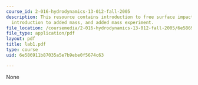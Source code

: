 ```yaml
---
course_id: 2-016-hydrodynamics-13-012-fall-2005
description: This resource contains introduction to free surface impact, write up,
  introduction to added mass, and added mass experiment.
file_location: /coursemedia/2-016-hydrodynamics-13-012-fall-2005/6e586911b87035a5e7b9ebe0f5674c63_lab1.pdf
file_type: application/pdf
layout: pdf
title: lab1.pdf
type: course
uid: 6e586911b87035a5e7b9ebe0f5674c63

---
```

None